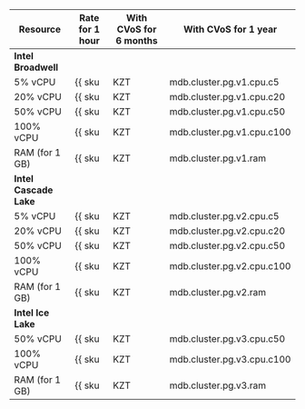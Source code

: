 Resource         | Rate for 1 hour                                 | With CVoS for 6 months                                                       | With CVoS for 1 year                                                         |
|----------------|-------------------------------------------------|------------------------------------------------------------------------------|------------------------------------------------------------------------------|
| **Intel Broadwell**                                                                                                                                                                                                            |
| 5% vCPU        | {{ sku|KZT|mdb.cluster.pg.v1.cpu.c5|string }}   | −                                                                            | −                                                                            |
| 20% vCPU       | {{ sku|KZT|mdb.cluster.pg.v1.cpu.c20|string }}  | −                                                                            | −                                                                            |
| 50% vCPU       | {{ sku|KZT|mdb.cluster.pg.v1.cpu.c50|string }}  | −                                                                            | −                                                                            |
| 100% vCPU      | {{ sku|KZT|mdb.cluster.pg.v1.cpu.c100|string }} | −                                                                            | −                                                                            |
| RAM (for 1 GB) | {{ sku|KZT|mdb.cluster.pg.v1.ram|string }}      | −                                                                            | −                                                                            |
| **Intel Cascade Lake**                                                                                                                                                                                                         |
| 5% vCPU        | {{ sku|KZT|mdb.cluster.pg.v2.cpu.c5|string }}   | −                                                                            | −                                                                            |
| 20% vCPU       | {{ sku|KZT|mdb.cluster.pg.v2.cpu.c20|string }}  | −                                                                            | −                                                                            |
| 50% vCPU       | {{ sku|KZT|mdb.cluster.pg.v2.cpu.c50|string }}  | −                                                                            | −                                                                            |
| 100% vCPU      | {{ sku|KZT|mdb.cluster.pg.v2.cpu.c100|string }} | {{ sku|KZT|v1.commitment.selfcheckout.m6.mdb.pg.cpu.c100.v2|string }} (-15%) | {{ sku|KZT|v1.commitment.selfcheckout.y1.mdb.pg.cpu.c100.v2|string }} (-22%) |
| RAM (for 1 GB) | {{ sku|KZT|mdb.cluster.pg.v2.ram|string }}      | {{ sku|KZT|v1.commitment.selfcheckout.m6.mdb.pg.ram.v2|string }} (-15%)      | {{ sku|KZT|v1.commitment.selfcheckout.y1.mdb.pg.ram.v2|string }} (-22%)      |
| **Intel Ice Lake**                                                                                                                                                                                                             |
| 50% vCPU       | {{ sku|KZT|mdb.cluster.pg.v3.cpu.c50|string }}  | -                                                                            | -                                                                            |
| 100% vCPU      | {{ sku|KZT|mdb.cluster.pg.v3.cpu.c100|string }} | {{ sku|KZT|v1.commitment.selfcheckout.m6.mdb.pg.cpu.c100.v3|string }} (-15%) | {{ sku|KZT|v1.commitment.selfcheckout.y1.mdb.pg.cpu.c100.v3|string }} (-22%) |
| RAM (for 1 GB) | {{ sku|KZT|mdb.cluster.pg.v3.ram|string }}      | {{ sku|KZT|v1.commitment.selfcheckout.m6.mdb.pg.ram.v3|string }} (-15%)      | {{ sku|KZT|v1.commitment.selfcheckout.y1.mdb.pg.ram.v3|string }} (-22%)      |
